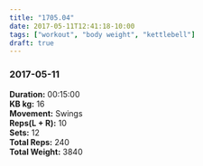```yaml
---
title: "1705.04"
date: 2017-05-11T12:41:18-10:00
tags: ["workout", "body weight", "kettlebell"]
draft: true
---
```


### 2017-05-11

**Duration:** 00:15:00  
**KB kg:** 16  
**Movement:** Swings  
**Reps(L + R):** 10  
**Sets:** 12  
**Total Reps:** 240  
**Total Weight:** 3840